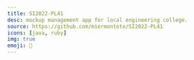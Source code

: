 ```yaml
---
title: SI2022-PL41
desc: mockup management app for local engineering college.
source: https://github.com/miermontoto/SI2022-PL41
icons: [java, ruby]
img: true
emoji: 💼
---
```

